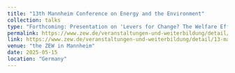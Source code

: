 ```yaml
---
title: "13th Mannheim Conference on Energy and the Environment"
collection: talks
type: "Forthcoming: Presentation on 'Levers for Change? The Welfare Effects of Large-scale Public Transport Subsidy in Germany'"
permalink: https://www.zew.de/veranstaltungen-und-weiterbildung/detail/13-mannheim-conference-on-energy-and-the-environment/4481?cHash=0210ccdf8ddc41ad47e6e56d16d7abc5
link: https://www.zew.de/veranstaltungen-und-weiterbildung/detail/13-mannheim-conference-on-energy-and-the-environment/4481?cHash=0210ccdf8ddc41ad47e6e56d16d7abc5
venue: "the ZEW in Mannheim"
date: 2025-05-15
location: "Germany"
---
```

